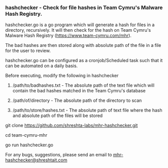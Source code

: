### hashchecker - Check for file hashes in Team Cymru's Malware Hash Registry.

hashchecker.go is a go program which will generate a hash for files in a directory, recursively. It will then check for the hash on Team Cymru's Malware Hash Registry (https://www.team-cymru.com/mhr).

The bad hashes are then stored along with absolute path of the file in a file for the user to review.

hashchecker.go can be configured as a cronjob/Scheduled task such that it can be automated on a daily basis.


Before executing, modify the following in hashchecker

1. /path/to/badhashes.txt - The absolute path of the text file which will contain the bad hashes matched in the Team Cymru's database

2. /path/of/directory - The absolute path of the directory to scan

3. /path/to/store/hashes.txt - The absolute path of text file where the hash and absolute path of the files will be stored


git clone https://github.com/shreshta-labs/mhr-hashchecker.git

cd team-cymru-mhr

go run hashchecker.go


For any bugs, suggestions, please send an email to mhr-hashchecker@shreshtait.com
